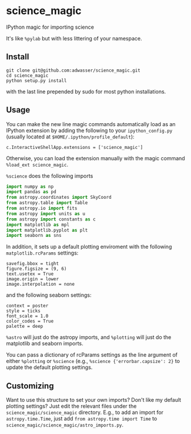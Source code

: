 # science_magic
IPython magic for importing science

It's like `%pylab` but with less littering of your namespace.

## Install
```shell
git clone git@github.com:adwasser/science_magic.git
cd science_magic
python setup.py install
```
with the last line prepended by sudo for most python installations.

## Usage
You can make the new line magic commands automatically load as an IPython extension by adding the following to your `ipython_config.py` (usually located at `$HOME/.ipython/profile_default`):
```
c.InteractiveShellApp.extensions = ['science_magic']
```
Otherwise, you can load the extension manually with the magic command `%load_ext science_magic`.

`%science` does the following imports
```python
import numpy as np
import pandas as pd
from astropy.coordinates import SkyCoord
from astropy.table import Table
from astropy.io import fits
from astropy import units as u
from astropy import constants as c
import matplotlib as mpl
import matplotlib.pyplot as plt
import seaborn as sns
```

In addition, it sets up a default plotting enviroment with the following `matplotlib.rcParams` settings:
```
savefig.bbox = tight
figure.figsize = (9, 6)
text.usetex = True
image.origin = lower
image.interpolation = none
```
and the following seaborn settings:
```
context = poster
style = ticks
font_scale = 1.0
color_codes = True
palette = deep
```

`%astro` will just do the astropy imports, and `%plotting` will just do the matplotlib and seaborn imports.

You can pass a dictionary of rcParams settings as the line argument of either `%plotting` or `%science` (e.g., `%science {'errorbar.capsize': 2}` to update the default plotting settings.

## Customizing
Want to use this structure to set your own imports?  Don't like my default plotting settings? Just edit the relevant files under the `science_magic/science_magic` directory.  E.g., to add an import for `astropy.time.Time`, just add `from astropy.time import Time` to `science_magic/science_magic/astro_imports.py`.

